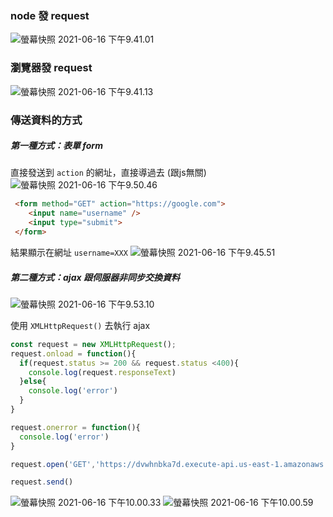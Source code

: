 ### node 發 request
![螢幕快照 2021-06-16 下午9.41.01](https://i.imgur.com/OkO9A46.png)

### 瀏覽器發 request
![螢幕快照 2021-06-16 下午9.41.13](https://i.imgur.com/jXYi0pi.png)

### 傳送資料的方式
##### 第一種方式：表單 form
直接發送到 `action` 的網址，直接導過去 (跟js無關)
![螢幕快照 2021-06-16 下午9.50.46](https://i.imgur.com/ADXg5Mp.png)
```html
 <form method="GET" action="https://google.com">
    <input name="username" />
    <input type="submit">
 </form>
```
結果顯示在網址 `username=XXX`
![螢幕快照 2021-06-16 下午9.45.51](https://i.imgur.com/8ZFipg7.png)

##### 第二種方式：ajax 跟伺服器非同步交換資料
![螢幕快照 2021-06-16 下午9.53.10](https://i.imgur.com/whxWgDO.png)

使用 `XMLHttpRequest()` 去執行 ajax

```javascript
const request = new XMLHttpRequest();
request.onload = function(){
  if(request.status >= 200 && request.status <400){
    console.log(request.responseText)
  }else{
    console.log('error')
  }
}

request.onerror = function(){
  console.log('error')
}

request.open('GET','https://dvwhnbka7d.execute-api.us-east-1.amazonaws.com/default/lottery',true)

request.send()

```
![螢幕快照 2021-06-16 下午10.00.33](https://i.imgur.com/0G2MBMO.png)
![螢幕快照 2021-06-16 下午10.00.59](https://i.imgur.com/fRfNLh0.png)
